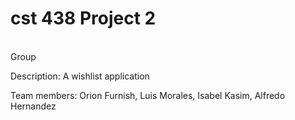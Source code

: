 <h1>cst 438 Project 2</h1><br>
Group

Description: A wishlist application

Team members:
Orion Furnish, Luis Morales, Isabel Kasim, Alfredo Hernandez 
